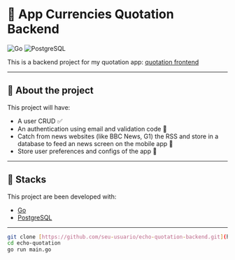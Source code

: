 # 🐹 App Currencies Quotation Backend

![Go](https://img.shields.io/badge/Go-00ADD8?style=for-the-badge&logo=go&logoColor=white)
![PostgreSQL](https://img.shields.io/badge/postgresql-4169e1?style=for-the-badge&logo=postgresql&logoColor=white)

This is a backend project for my quotation app: [quotation frontend](https://github.com/FernandoLucasDev/quotation_app)

---

## 🧠 About the project

This project will have: 
- A user CRUD  ✅
- An authentication using email and validation code 🔄️
- Catch from news websites (like BBC News, G1) the RSS and store in a database to feed an news screen on the mobile app 🔄️
- Store user preferences and configs of the app 🔄️

---

## 🚀 Stacks

This project are been developed with:

- [Go](https://golang.org/) 
- [PostgreSQL](https://www.postgresql.org/)

---
```bash
git clone [https://github.com/seu-usuario/echo-quotation-backend.git](https://github.com/FernandoLucasDev/echo-quotation-backend.git)
cd echo-quotation
go run main.go
